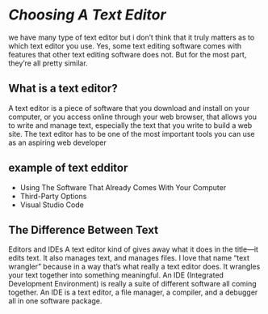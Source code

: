 # *Choosing A Text Editor*
we have many type of text editor but i don’t think that it truly matters as to which text editor you use. Yes,
some text editing software comes with features that other text editing
software does not. But for the most part, they’re all pretty similar.
## What is a text editor?
A text editor is a piece of software that you download and install on
your computer, or you access online through your web browser, that
allows you to write and manage text, especially the text that you write
to build a web site. The text editor has to be one of the most
important tools you can use as an aspiring web developer
## example of text edditor
- Using The Software That Already
Comes With Your Computer
- Third-Party Options
- Visual Studio Code
## The Difference Between Text
Editors and IDEs
A text editor kind of gives away what it does in the title—it edits text.
It also manages text, and manages files. I love that name “text
wrangler” because in a way that’s what really a text editor does. It
wrangles your text together into something meaningful.
An IDE (Integrated Development Environment) is really a suite of
different software all coming together. An IDE is a text editor, a file
manager, a compiler, and a debugger all in one software package.

